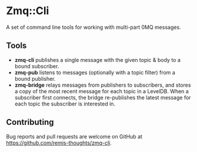 # Zmq::Cli

A set of command line tools for working with multi-part 0MQ messages.

## Tools

- **zmq-cli** publishes a single message with the given topic & body to a bound subscriber.
- **zmq-pub** listens to messages (optionally with a topic filter) from a bound publisher.
- **zmq-bridge** relays messages from publishers to subscribers, and stores a copy of the most recent message for each topic in a LevelDB. When a subscriber first connects, the bridge re-publishes the latest message for each topic the subscriber is interested in.


## Contributing

Bug reports and pull requests are welcome on GitHub at https://github.com/remis-thoughts/zmq-cli.

